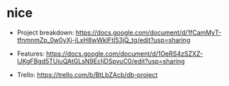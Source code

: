 # nice

* Project breakdown: https://docs.google.com/document/d/1fCamMyT-tfnmnmZp_0w0yXj-jLxH8wWklFtI53jQ_tg/edit?usp=sharing

* Features: https://docs.google.com/document/d/1OeRS4zSZXZ-lJKgFBgd5TUiuQAtGLsN9EcIjDSpvuC0/edit?usp=sharing

* Trello: https://trello.com/b/BtLbZAcb/db-project

